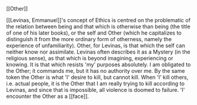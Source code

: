 [[Other]]

[[Levinas, Emmanuel]]'s concept of
Ethics is centred on the problematic of the relation between being and
that which is otherwise than being (the title of one of his later
books), or the self and Other (which he capitalizes to distinguish it
from the more ordinary form of otherness, namely the experience of
unfamiliarity). Other, for Levinas, is that which the self can neither
know nor assimilate. Levinas often describes it as a Mystery (in the
religious sense), as that which is beyond imagining, experiencing or
knowing. It is that which resists 'my' purposes absolutely. I am
obligated to the Other; it commands me, but it has no authority over me.
By the same token the Other is what 'I' desire to kill, but cannot kill.
When 'I' kill others, i.e. actual people, it is the Other that I am
really trying to kill according to Levinas, and since that is
impossible, all violence is doomed to failure. 'I' encounter the Other
as a [[face]].
